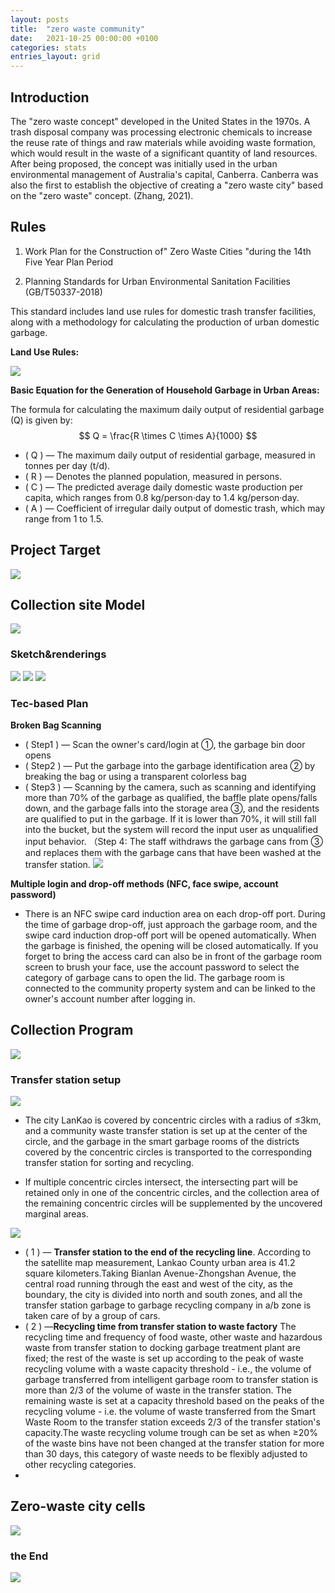```yaml
---
layout: posts
title:  "zero waste community"
date:   2021-10-25 00:00:00 +0100
categories: stats
entries_layout: grid
---
```


## Introduction

The "zero waste concept" developed in the United States in the 1970s. A trash disposal company was processing electronic chemicals to increase the reuse rate of things and raw materials while avoiding waste formation, which would result in the waste of a significant quantity of land resources. After being proposed, the concept was initially used in the urban environmental management of Australia's capital, Canberra. Canberra was also the first to establish the objective of creating a "zero waste city" based on the "zero waste" concept. (Zhang, 2021).

## Rules

1. Work Plan for the Construction of" Zero Waste Cities "during the 14th Five Year Plan Period

2. Planning Standards for Urban Environmental Sanitation Facilities (GB/T50337-2018)

This standard includes land use rules for domestic trash transfer facilities, along with a methodology for calculating the production of urban domestic garbage.

**Land Use Rules:**

![](/images/chart1.jpg)

**Basic Equation for the Generation of Household Garbage in Urban Areas:**

The formula for calculating the maximum daily output of residential garbage (Q) is given by:
$$ Q = \frac{R \times C \times A}{1000} $$

- \( Q \) — The maximum daily output of residential garbage, measured in tonnes per day (t/d).
- \( R \) — Denotes the planned population, measured in persons.
- \( C \) — The predicted average daily domestic waste production per capita, which ranges from 0.8 kg/person·day to 1.4 kg/person·day.
- \( A \) — Coefficient of irregular daily output of domestic trash, which may range from 1 to 1.5.
	

## Project Target
![](/images/pic1.png)

## Collection site Model
![](/images/map1.jpg)
### Sketch&renderings
![](/images/sketch.jpg)
![](/images/model1.jpg)
![](/images/model2.jpg)

### Tec-based Plan
**Broken Bag Scanning**
- \( Step1 \) — Scan the owner's card/login at ①, the garbage bin door opens 
- \( Step2 \) —  Put the garbage into the garbage identification area ② by breaking the bag or using a transparent colorless bag 
- \( Step3 \) —  Scanning by the camera, such as scanning and identifying more than 70% of the garbage as qualified, the baffle plate opens/falls down, and the garbage falls into the storage area ③, and the residents are qualified to put in the garbage. If it is lower than 70%, it will still fall into the bucket, but the system will record the input user as unqualified input behavior. （Step 4: The staff withdraws the garbage cans from ③ and replaces them with the garbage cans that have been washed at the transfer station.
 ![](/images/model3.jpg) 

**Multiple login and drop-off methods (NFC, face swipe, account password)**
- There is an NFC swipe card induction area on each drop-off port. During the time of garbage drop-off, just approach the garbage room, and the swipe card induction drop-off port will be opened automatically. When the garbage is finished, the opening will be closed automatically. If you forget to bring the access card can also be in front of the garbage room screen to brush your face, use the account password to select the category of garbage cans to open the lid. The garbage room is connected to the community property system and can be linked to the owner's account number after logging in.

## Collection Program
![](/images/map2.jpg)
### Transfer station setup
![](/images/area2.jpg)
- The city LanKao is covered by concentric circles with a radius of ≤3km, and a community waste transfer station is set up at the center of the circle, and the garbage in the smart garbage rooms of the districts covered by the concentric circles is transported to the corresponding transfer station for sorting and recycling.

- If multiple concentric circles intersect, the intersecting part will be retained only in one of the concentric circles, and the collection area of the remaining concentric circles will be supplemented by the uncovered marginal areas.
  
![](/images/area1.jpg)
- \( 1 \) — **Transfer station to the end of the recycling line**. According to the satellite map measurement, Lankao County urban area is 41.2 square kilometers.Taking Bianlan Avenue-Zhongshan Avenue, the central road running through the east and west of the city, as the boundary, the city is divided into north and south zones, and all the transfer station garbage to garbage recycling company in a/b zone is taken care of by a group of cars.
- \( 2 \) —**Recycling time from transfer station to waste factory** The recycling time and frequency of food waste, other waste and hazardous waste from transfer station to docking garbage treatment plant are fixed; the rest of the waste is set up according to the peak of waste recycling volume with a waste capacity threshold - i.e., the volume of garbage transferred from intelligent garbage room to transfer station is more than 2/3 of the volume of waste in the transfer station. The remaining waste is set at a capacity threshold based on the peaks of the recycling volume - i.e. the volume of waste transferred from the Smart Waste Room to the transfer station exceeds 2/3 of the transfer station's capacity.The waste recycling volume trough can be set as when ≥20% of the waste bins have not been changed at the transfer station for more than 30 days, this category of waste needs to be flexibly adjusted to other recycling categories.
- 
## Zero-waste city cells
![](/images/map3.jpg)
### the End
![](/images/smart.jpg)
